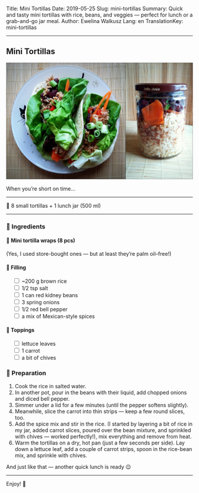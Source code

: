 Title: Mini Tortillas
Date: 2019-05-25
Slug: mini-tortillas
Summary: Quick and tasty mini tortillas with rice, beans, and veggies — perfect for lunch or a grab-and-go jar meal.
Author: Ewelina Walkusz
Lang: en
TranslationKey: mini-tortillas

---

## Mini Tortillas

![def]

When you’re short on time...

---

🔹 8 small tortillas + 1 lunch jar (500 ml)

---

### 🌿 Ingredients

#### 🌯 Mini tortilla wraps (8 pcs)

(Yes, I used store-bought ones — but at least they’re palm oil–free!)

#### 🍚 Filling

&emsp; <input type="checkbox"> ~200 g brown rice </br>
&emsp; <input type="checkbox"> 1/2 tsp salt </br>
&emsp; <input type="checkbox"> 1 can red kidney beans </br>
&emsp; <input type="checkbox"> 3 spring onions </br>
&emsp; <input type="checkbox"> 1/2 red bell pepper </br>
&emsp; <input type="checkbox"> a mix of Mexican-style spices </br>

#### 🥬 Toppings

&emsp; <input type="checkbox"> lettuce leaves </br>
&emsp; <input type="checkbox"> 1 carrot </br>
&emsp; <input type="checkbox"> a bit of chives </br>

### 📝 Preparation

1. Cook the rice in salted water.
2. In another pot, pour in the beans with their liquid, add chopped onions and diced bell pepper.
3. Simmer under a lid for a few minutes (until the pepper softens slightly).
4. Meanwhile, slice the carrot into thin strips — keep a few round slices, too.
5. Add the spice mix and stir in the rice. (I started by layering a bit of rice in my jar, added carrot slices, poured over the bean mixture, and sprinkled with chives — worked perfectly!), mix everything and remove from heat.
6. Warm the tortillas on a dry, hot pan (just a few seconds per side). Lay down a lettuce leaf, add a couple of carrot strips, spoon in the rice-bean mix, and sprinkle with chives.  

And just like that — another quick lunch is ready 😉  

---

Enjoy! 💚

[def]: static/images/mini_tortillas.jpg
